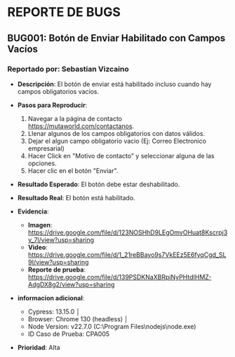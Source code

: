 # REPORTE DE BUGS

## BUG001: Botón de Enviar Habilitado con Campos Vacíos

### Reportado por: Sebastian Vizcaino

- **Descripción**: El botón de enviar está habilitado incluso cuando hay campos obligatorios vacíos.
  
- **Pasos para Reproducir**:
  
  1. Navegar a la página de contacto https://mutaworld.com/contactanos.
  2. Llenar algunos de los campos obligatorios con datos válidos.
  3. Dejar el algun campo obligatorio vacio (Ej: Correo Electronico empresarial)
  4. Hacer Click en "Motivo de contacto" y seleccionar alguna de las opciones.
  5. Hacer clic en el botón "Enviar".

- **Resultado Esperado**: El botón debe estar deshabilitado.

- **Resultado Real**: El botón está habilitado.

- **Evidencia**:
  
  - **Imagen**: https://drive.google.com/file/d/123NOSHhD9LEgOmvOHuat8Kscrpj3v_7l/view?usp=sharing
  - **Video**: https://drive.google.com/file/d/1_21reBBayo9s7VkEEz5E6fyqCgd_SL9I/view?usp=sharing
  - **Reporte de prueba**: https://drive.google.com/file/d/139PSDKNaXBRpiNyPHtdIHMZ-AdgDX8g2/view?usp=sharing

- **informacion adicional**:
  - Cypress:        13.15.0                                                                        │
  - Browser:        Chrome 130 (headless)                                                          │
  - Node Version:   v22.7.0 (C:\Program Files\nodejs\node.exe)
  - ID Caso de Prueba:  CPA005

- **Prioridad**: Alta